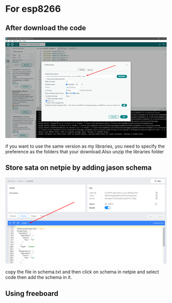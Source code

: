 # For esp8266

## After download the code
![My Image](../pics/settings.png)
<p/> if you want to use the same version as my libraries, you need to specify the preference as the folders that your download.Also unzip the libraries folder

## Store sata on netpie by adding jason schema
![My Image](../pics/schema.png)
<p/> copy the file in schema.txt and then click on schema in netpie and select code then add the schema in it.

## Using freeboard
